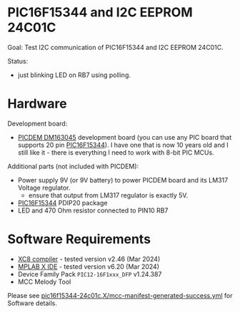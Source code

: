 # PIC16F15344 and I2C EEPROM 24C01C

Goal: Test I2C communication of PIC16F15344 and I2C EEPROM 24C01C.


Status:
- just blinking LED on RB7 using polling.

# Hardware

Development board:
- [PICDEM DM163045][DM163045] development board (you can use any PIC board that
  supports 20 pin [PIC16F15344][PIC16F15344]). I have one that is now 10 years old
  and I still like it - there is everything I need to work with 8-bit PIC MCUs.

Additional parts (not included with PICDEM):
- Power supply 9V (or 9V battery) to power PICDEM board and its LM317 Voltage
  regulator.
  - ensure that output from LM317 regulator is exactly 5V.
- [PIC16F15344][PIC16F15344] PDIP20 package
- LED and 470 Ohm resistor connected to PIN10 RB7

# Software Requirements

* [XC8 compiler][XC compilers] - tested version v2.46 (Mar 2024)
* [MPLAB X IDE][MPLAB X IDE] - tested version v6.20 (Mar 2024)
* Device Family Pack `PIC12-16F1xxx_DFP` v1.24.387
* MCC Melody Tool 

Please see [pic16f15344-24c01c.X/mcc-manifest-generated-success.yml](https://github.com/hpaluch/pic16f15344-24c01c/blob/master/pic16f15344-24c01c.X/mcc-manifest-generated-success.yml)
for Software details.

[XC compilers]: https://www.microchip.com/mplab/compilers
[MPLAB X IDE]: https://www.microchip.com/mplab/mplab-x-ide
[DM163045]: https://www.microchip.com/en-us/development-tool/dm163045 
[PIC16F15344]: https://www.microchip.com/en-us/product/PIC16F15344

